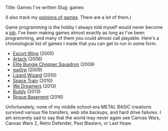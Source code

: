 Title: Games I've written
Slug: games

(I also track my [opinions of games](<|filename|game-reviews.md>). There are a
lot of them.)

Game programming is the hobby I always told myself would never become a
[job](|filename|/posts/2012-12-15-what-ive-been-doing-lately.md). I've been
making games almost exactly as long as I've been programming, and many of them
you could almost call playable. Here's a chronological list of games I made
that you can get to run in some form.

* [Escort Wing](<|filename|escort-wing.md>) (2005)
* [Artack](<|filename|artack.md>) (2006)
* [Elite Bungie Chopper Squadron](http://www.pyweek.org/e/idg/) (2009)
* [gw0rp](<|filename|gw0rp.md>) (2009)
* [Lizard Wizard](http://www.ludumdare.com/compo/ludum-dare-19/?action=preview&uid=3120) (2010)
* [Space Train](<|filename|space-train.md>) (2010)
* [We Dreamers](http://steveasleep.com/we_dreamers_2) (2013)
* [Buildy](http://playbuildy.com) (2013)
* [Rogue Basement](https://irskep.itch.io/rogue_basement) (2016)

Unfortunately, none of my middle school-era METAL BASIC creations survived
various file transfers, web site backups, and hard drive failures. I am
sincerely sad to say that the world may never again see Canvas Wars, Canvas
Wars 2, Retro Defender, Past Blasters, or Last Hope.
